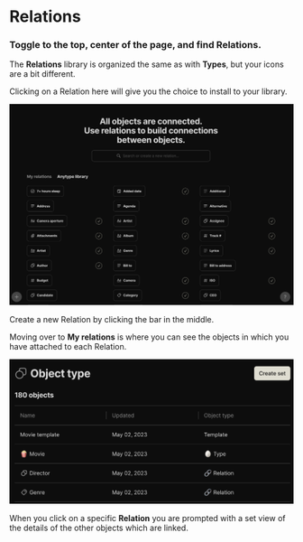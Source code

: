 # Relations

### Toggle to the top, center of the page, and find Relations.

The **Relations** library is organized the same as with **Types**, but your icons are a bit different.&#x20;

Clicking on a Relation here will give you the choice to install to your library.&#x20;

![](<../../.gitbook/assets/image (43).png>)

Create a new Relation by clicking the bar in the middle.

Moving over to **My relations** is where you can see the objects in which you have attached to each Relation.&#x20;

![](<../../.gitbook/assets/image (13).png>)

When you click on a specific **Relation** you are prompted with a set view of the details of the other objects which are linked.

